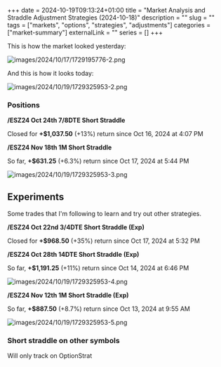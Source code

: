 +++ 
date = 2024-10-19T09:13:24+01:00
title = "Market Analysis and Straddle Adjustment Strategies (2024-10-18)"
description = ""
slug = ""
tags = ["markets", "options", "strategies", "adjustments"]
categories = ["market-summary"]
externalLink = ""
series = []
+++

This is how the market looked yesterday:

![images/2024/10/17/1729195776-2.png](/images/2024/10/17/1729195776-2.png)

And this is how it looks today:

![images/2024/10/19/1729325953-2.png](/images/2024/10/19/1729325953-2.png)

### Positions

**/ESZ24 Oct 24th 7/8DTE Short Straddle**

Closed for **+$1,037.50** (+13%) return since Oct 16, 2024 at 4:07 PM

**/ESZ24 Nov 18th 1M Short Straddle**

So far, **+$631.25** (+6.3%) return since Oct 17, 2024 at 5:44 PM

![images/2024/10/19/1729325953-3.png](/images/2024/10/19/1729325953-3.png)

## Experiments

Some trades that I'm following to learn and try out other strategies.

**/ESZ24 Oct 22nd 3/4DTE Short Straddle (Exp)**

Closed for **+$968.50** (+35%) return since Oct 17, 2024 at 5:32 PM

**/ESZ24 Oct 28th 14DTE Short Straddle (Exp)**

So far, **+$1,191.25** (+11%) return since Oct 14, 2024 at 6:46 PM

![images/2024/10/19/1729325953-4.png](/images/2024/10/19/1729325953-4.png)

**/ESZ24 Nov 12th 1M Short Straddle (Exp)**

So far, **+$887.50** (+8.7%) return since Oct 13, 2024 at 9:55 AM

![images/2024/10/19/1729325953-5.png](/images/2024/10/19/1729325953-5.png)

### Short straddle on other symbols

Will only track on OptionStrat
